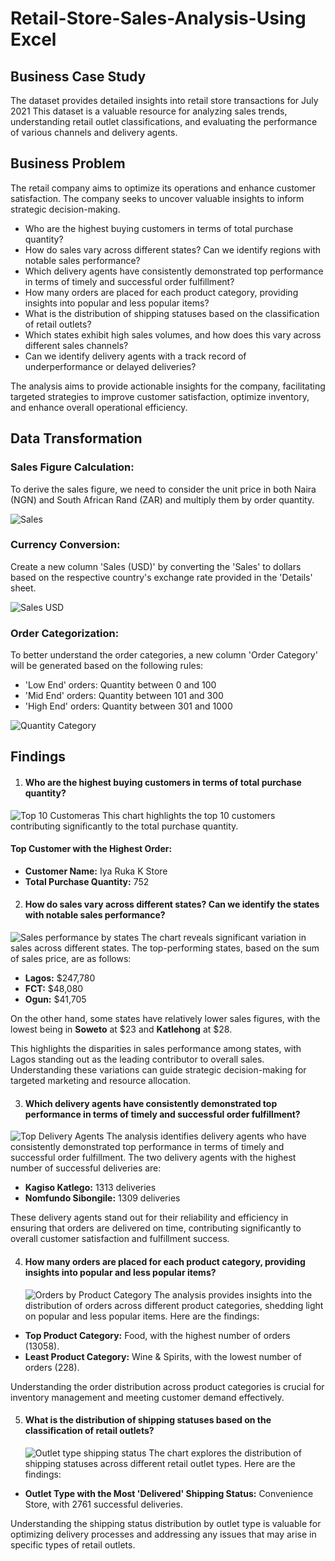 # Retail-Store-Sales-Analysis-Using Excel

## Business Case Study
The dataset provides detailed insights into retail store transactions for July 2021 This dataset is a valuable resource for analyzing sales trends, understanding retail outlet classifications, and evaluating the performance of various channels and delivery agents.

## Business Problem
The retail company aims to optimize its operations and enhance customer satisfaction. The company seeks to uncover valuable insights to inform strategic decision-making.

- Who are the highest buying customers in terms of total purchase quantity?
- How do sales vary across different states? Can we identify regions with notable sales performance?
- Which delivery agents have consistently demonstrated top performance in terms of timely and successful order fulfillment?
- How many orders are placed for each product category, providing insights into popular and less popular items?
- What is the distribution of shipping statuses based on the classification of retail outlets?
- Which states exhibit high sales volumes, and how does this vary across different sales channels?
- Can we identify delivery agents with a track record of underperformance or delayed deliveries?

The analysis aims to provide actionable insights for the company, facilitating targeted strategies to improve customer satisfaction, optimize inventory, and enhance overall operational efficiency.

## Data Transformation

### Sales Figure Calculation:
To derive the sales figure, we need to consider the unit price in both Naira (NGN) and South African Rand (ZAR) and multiply them by order quantity.

![Sales](https://github.com/tolulopeoa/Excel-Retail-Store-Sales-Analysis/assets/102050942/10efc54a-c6dc-4791-9656-e469d88e7b12)

### Currency Conversion:
Create a new column 'Sales (USD)' by converting the 'Sales' to dollars based on the respective country's exchange rate provided in the 'Details' sheet.

![Sales USD](https://github.com/tolulopeoa/Excel-Retail-Store-Sales-Analysis/assets/102050942/c6ecd81e-2a74-49fc-8022-92557497c616)

### Order Categorization:
To better understand the order categories, a new column 'Order Category' will be generated based on the following rules:
- 'Low End' orders: Quantity between 0 and 100
- 'Mid End' orders: Quantity between 101 and 300
- 'High End' orders: Quantity between 301 and 1000
  
![Quantity Category](https://github.com/tolulopeoa/Excel-Retail-Store-Sales-Analysis/assets/102050942/bb25ae09-923f-4fdb-a9da-390f0717a861)

## Findings
1. #### Who are the highest buying customers in terms of total purchase quantity?

![Top 10 Customeras](https://github.com/tolulopeoa/Excel-Retail-Store-Sales-Analysis/assets/102050942/f388093e-a14f-486d-8bee-6815848c6dcf)
This chart highlights the top 10 customers contributing significantly to the total purchase quantity.

 #### Top Customer with the Highest Order:
 - **Customer Name:** Iya Ruka K Store
 - **Total Purchase Quantity:** 752
   

2. #### How do sales vary across different states? Can we identify the states with notable sales performance?

![Sales performance by states](https://github.com/tolulopeoa/Excel-Retail-Store-Sales-Analysis/assets/102050942/86f01f04-9b83-43ba-95b8-ade169aaf3c8)
The chart reveals significant variation in sales across different states. The top-performing states, based on the sum of sales price, are as follows:

 - **Lagos:** $247,780
 - **FCT:** $48,080
 - **Ogun:** $41,705

On the other hand, some states have relatively lower sales figures, with the lowest being in **Soweto** at $23 and **Katlehong** at $28.

This highlights the disparities in sales performance among states, with Lagos standing out as the leading contributor to overall sales. Understanding these variations can guide strategic decision-making for targeted marketing and resource allocation.


3. #### Which delivery agents have consistently demonstrated top performance in terms of timely and successful order fulfillment?

![Top Delivery Agents](https://github.com/tolulopeoa/Excel-Retail-Store-Sales-Analysis/assets/102050942/26854c57-6196-407e-84b5-4295ff3e4663)
The analysis identifies delivery agents who have consistently demonstrated top performance in terms of timely and successful order fulfillment. The two delivery agents with the highest number of successful deliveries are:

 - **Kagiso Katlego:** 1313 deliveries
 - **Nomfundo Sibongile:** 1309 deliveries

These delivery agents stand out for their reliability and efficiency in ensuring that orders are delivered on time, contributing significantly to overall customer satisfaction and fulfillment success.


4. #### How many orders are placed for each product category, providing insights into popular and less popular items?
   ![Orders by Product Category](https://github.com/tolulopeoa/Excel-Retail-Store-Sales-Analysis/assets/102050942/d259db9c-e5ce-4075-aa6a-ba26559701de)
The analysis provides insights into the distribution of orders across different product categories, shedding light on popular and less popular items. Here are the findings:

- **Top Product Category:** Food, with the highest number of orders (13058).
- **Least Product Category:** Wine & Spirits, with the lowest number of orders (228).

Understanding the order distribution across product categories is crucial for inventory management and meeting customer demand effectively.


5. #### What is the distribution of shipping statuses based on the classification of retail outlets?
   ![Outlet type shipping status](https://github.com/tolulopeoa/Excel-Retail-Store-Sales-Analysis/assets/102050942/97501de4-8158-4b86-89ee-1ab2851c6720)
The chart explores the distribution of shipping statuses across different retail outlet types. Here are the findings:

- **Outlet Type with the Most 'Delivered' Shipping Status:** Convenience Store, with 2761 successful deliveries.

Understanding the shipping status distribution by outlet type is valuable for optimizing delivery processes and addressing any issues that may arise in specific types of retail outlets.
